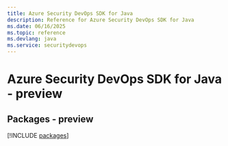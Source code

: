 ```yaml
---
title: Azure Security DevOps SDK for Java
description: Reference for Azure Security DevOps SDK for Java
ms.date: 06/16/2025
ms.topic: reference
ms.devlang: java
ms.service: securitydevops
---
```

# Azure Security DevOps SDK for Java - preview
## Packages - preview
[!INCLUDE [packages](security-devops-index.md)]